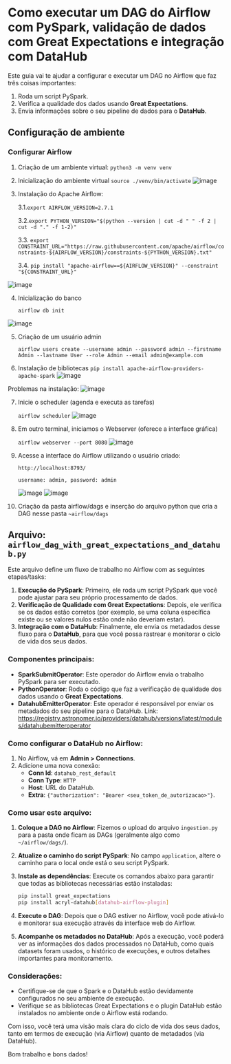 
# Como executar um DAG do Airflow com PySpark, validação de dados com Great Expectations e integração com DataHub

Este guia vai te ajudar a configurar e executar um DAG no Airflow que faz três coisas importantes:
1. Roda um script PySpark.
2. Verifica a qualidade dos dados usando **Great Expectations**.
3. Envia informações sobre o seu pipeline de dados para o **DataHub**.

## Configuração de ambiente
### Configurar Airflow
1. Criação de um ambiente virtual:
   `python3 -m venv venv`
2. Inicialização do ambiente virtual
   `source ./venv/bin/activate`
![image](https://github.com/user-attachments/assets/2bf6032d-5190-4d7d-8681-480631361743)

3. Instalação do Apache Airflow:
 
   3.1.`export AIRFLOW_VERSION=2.7.1`
   
   3.2.`export PYTHON_VERSION="$(python --version | cut -d " " -f 2 | cut -d "." -f 1-2)"`
   
   3.3. `export CONSTRAINT_URL="https://raw.githubusercontent.com/apache/airflow/constraints-${AIRFLOW_VERSION}/constraints-${PYTHON_VERSION}.txt"`
   
   3.4. `pip install "apache-airflow==${AIRFLOW_VERSION}" --constraint "${CONSTRAINT_URL}"`

![image](https://github.com/user-attachments/assets/e5b66054-905b-41f4-a453-7bc571a51907)

4. Inicialização do banco

   `airflow db init`

![image](https://github.com/user-attachments/assets/21f4c9d1-49f0-495e-9e85-713c54f2c515)

5. Criação de um usuário admin

   `airflow users create --username admin --password admin --firstname Admin --lastname User --role Admin --email admin@example.com`


6. Instalação de bibliotecas
    `pip install apache-airflow-providers-apache-spark`
![image](https://github.com/user-attachments/assets/6762f48d-37db-4150-afca-16ff3562e027)

Problemas na instalação:
![image](https://github.com/user-attachments/assets/3dec56ae-ad08-40be-a1d6-0474cc124997)

7. Inicie o scheduler (agenda e executa as tarefas)

   `airflow scheduler`
   ![image](https://github.com/user-attachments/assets/48d7421a-98f9-4160-bb73-ede3188404e0)

8. Em outro terminal, iniciamos o Webserver (oferece a interface gráfica)

   `airflow webserver --port 8080`
   ![image](https://github.com/user-attachments/assets/3f2f4b7c-265e-4a8b-aae6-89765b6b9715)


9. Acesse a interface do Airflow utilizando o usuário criado:
   
   `http://localhost:8793/`

   
   `username: admin, password: admin`
   
   ![image](https://github.com/user-attachments/assets/6866f269-e560-46b4-8bc2-e04983bbd148)
   ![image](https://github.com/user-attachments/assets/9626725c-17a9-4419-ab49-70f625a08892)

10. Criação da pasta airflow/dags e inserção do arquivo python que cria a DAG nesse pasta
    `~airflow/dags`


## Arquivo: `airflow_dag_with_great_expectations_and_datahub.py`

Este arquivo define um fluxo de trabalho no Airflow com as seguintes etapas/tasks:

1. **Execução do PySpark**: Primeiro, ele roda um script PySpark que você pode ajustar para seu próprio processamento de dados.
2. **Verificação de Qualidade com Great Expectations**: Depois, ele verifica se os dados estão corretos (por exemplo, se uma coluna específica existe ou se valores nulos estão onde não deveriam estar).
3. **Integração com o DataHub**: Finalmente, ele envia os metadados desse fluxo para o **DataHub**, para que você possa rastrear e monitorar o ciclo de vida dos seus dados.

### Componentes principais:

- **SparkSubmitOperator**: Este operador do Airflow envia o trabalho PySpark para ser executado.
- **PythonOperator**: Roda o código que faz a verificação de qualidade dos dados usando o **Great Expectations**.
- **DatahubEmitterOperator**: Este operador é responsável por enviar os metadados do seu pipeline para o DataHub. Link: https://registry.astronomer.io/providers/datahub/versions/latest/modules/datahubemitteroperator


### Como configurar o DataHub no Airflow:

1. No Airflow, vá em **Admin > Connections**.
2. Adicione uma nova conexão:
   - **Conn Id**: `datahub_rest_default`
   - **Conn Type**: `HTTP`
   - **Host**: URL do DataHub.
   - **Extra**: `{"authorization": "Bearer <seu_token_de_autorizacao>"}`.

### Como usar este arquivo:

1. **Coloque a DAG no Airflow**: Fizemos o upload do arquivo `ingestion.py` para a pasta onde ficam as DAGs (geralmente algo como `~/airflow/dags/`).

2. **Atualize o caminho do script PySpark**: No campo `application`, altere o caminho para o local onde está o seu script PySpark.

3. **Instale as dependências**:
   Execute os comandos abaixo para garantir que todas as bibliotecas necessárias estão instaladas:

   ```bash
   pip install great_expectations
   pip install acryl-datahub[datahub-airflow-plugin]
   ```

4. **Execute o DAG**: Depois que o DAG estiver no Airflow, você pode ativá-lo e monitorar sua execução através da interface web do Airflow.

5. **Acompanhe os metadados no DataHub**: Após a execução, você poderá ver as informações dos dados processados no DataHub, como quais datasets foram usados, o histórico de execuções, e outros detalhes importantes para monitoramento.

### Considerações:

- Certifique-se de que o Spark e o DataHub estão devidamente configurados no seu ambiente de execução.
- Verifique se as bibliotecas Great Expectations e o plugin DataHub estão instalados no ambiente onde o Airflow está rodando.

Com isso, você terá uma visão mais clara do ciclo de vida dos seus dados, tanto em termos de execução (via Airflow) quanto de metadados (via DataHub).

Bom trabalho e bons dados!
